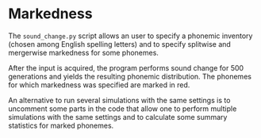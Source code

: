 # Markedness
The ```sound_change.py``` script allows an user to specify a phonemic inventory (chosen among English spelling letters) and to specify splitwise and mergerwise markedness for some phonemes. 

After the input is acquired, the program performs sound change for 500 generations and yields the resulting phonemic distribution. The phonemes for which markedness was specified are marked in red.

An alternative to run several simulations with the same settings is to uncomment some parts in the code that allow one to perform multiple simulations with the same settings and to calculate some summary statistics for marked phonemes.
